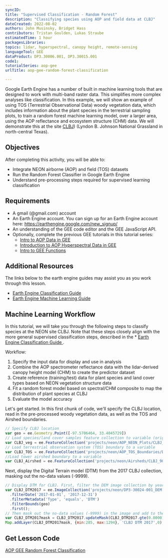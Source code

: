 ```yaml
---
syncID: 
title: "Supervised Classification - Random Forest"
description: "Classifying species using AOP and field data at CLBJ"
dateCreated: 2022-08-02
authors: John Musinsky, Bridget Hass
contributors: Tristan Goulden, Lukas Straube
estimatedTime: 1 hour
packagesLibraries: 
topics: lidar, hyperspectral, canopy height, remote-sensing
languageTool: GEE
dataProduct: DP3.30006.001, DP3.30015.001
code1: 
tutorialSeries: aop-gee
urlTitle: aop-gee-random-forest-classification

---
```


Google Earth Engine has a number of built in machine learning tools that are designed to work with multi-band raster data. This simplifies more complex analyses like classification. In this example, we will show an example of using TOS (Terrestrial Observational Data) woody vegetation data, which includes information about the plant species in the terrestrial sampling plots, to train a random forest machine learning model, over a larger area, using the AOP reflectance and ecosystem structure (CHM) data. We will demonstrate this at the site <a href="https://www.neonscience.org/field-sites/clbj" target="_blank">CLBJ</a>) (Lyndon B. Johnson National Grassland in north-central Texas).

<div id="ds-objectives" markdown="1">

## Objectives
After completing this activity, you will be able to:
 * Integrate NEON airborne (AOP) and field (TOS) datasets
 * Run the Random Forest Classifier in Google Earth Engine
 * Understand pre-processing steps required for supervised learning classification

## Requirements
 * A gmail (@gmail.com) account
 * An Earth Engine account. You can sign up for an Earth Engine account here: https://earthengine.google.com/new_signup/
 * An understanding of the GEE code editor and the GEE JavaScript API.
 * Optionally, complete the previous GEE tutorials in this tutorial series: 
    * <a href="https://www.neonscience.org/resources/learning-hub/tutorials/intro-aop-gee-tutorial" target="_blank">Intro to AOP Data in GEE</a>
    * <a href="https://www.neonscience.org/resources/learning-hub/tutorials/intro-aop-gee-sdr-tutorial" target="_blank">Introduction to AOP Hyperspectral Data in GEE</a>
    * <a href="https://www.neonscience.org/resources/learning-hub/tutorials/intro-aop-gee-functions" target="_blank">Intro to GEE Functions</a>

## Additional Resources
The links below to the earth engine guides may assist you as you work through this lesson.
 * <a href="https://developers.google.com/earth-engine/guides/classification" target="_blank"> Earth Engine Classification Guide </a>
 * <a href="https://developers.google.com/earth-engine/guides/machine-learning" target="_blank"> Earth Engine Machine Learning Guide </a>

</div>

## Machine Learning Workflow

In this tutorial, we will take you through the following steps to classify species at the NEON site CLBJ. Note that these steps closely align with the more general supervised classification steps, described in the * <a href="https://developers.google.com/earth-engine/guides/classification" target="_blank"> Earth Engine Classification Guide </a>.

Workflow:
1. Specify the input data for display and use in analysis
2. Combine the AOP spectrometer reflectance data with the lidar-derived canopy height model (CHM) to create the predictor dataset
3. Create reference (training/test) data for plant species and land cover types based on NEON vegetation structure data
4. Fit a random forest model based on spectral/CHM composite to map the distribution of plant species at CLBJ
5. Evaluate the model accuracy 

Let's get started. In this first chunk of code, we'll specify the CLBJ location, read in the pre-processed woody vegetation data, as well as the TOS and Airshed boundaries.

```javascript
// Specify CLBJ location
var geo = ee.Geometry.Point([-97.5706464, 33.4045729])
// Load species/land cover samples feature collection to variable (originally a .csv file extracted from  NEON woody plant vegetation structure data product (DP1.10098.001))
var CLBJ_veg = ee.FeatureCollection('projects/neon/AOP_NEON_Plots/CLBJ_veg_2017_filtered')
// Load terrestrial observation system (TOS) boundary to a variable
var CLBJ_TOS = ee.FeatureCollection('projects/neon/AOP_TOS_Boundaries/D11_CLBJ_TOS_dissolve')
//Load tower airshed boundary to a variable
var CLBJ_Airshed = ee.FeatureCollection('projects/neon/Airsheds/CLBJ_90percent_footprint')
```

Next, display the Digital Terrain model (DTM) from the 2017 CLBJ collection, masking out the no-data values (-9999). 

```javascript
// Display DTM for CLBJ. First, filter the DEM image collection by year, DEM type and geographic location
var CLBJ_DTM2017 = ee.ImageCollection('projects/neon/DP3-30024-001_DEM')
  .filterDate('2017-01-01', '2017-12-31')
  .filterMetadata('Type', 'equals', 'DTM')
  .filterBounds(geo)
  .first();
// Then mask out the no-data values (-9999) in the image and add to the map using a histogram stretch based on lower and upper data values
var CLBJ_DTM2017mask = CLBJ_DTM2017.updateMask(CLBJ_DTM2017.gte(0.0000));
Map.addLayer(CLBJ_DTM2017mask, {min:285, max:1294}, 'CLBJ DTM 2017',0);
```

## Get Lesson Code

<a href="https://code.earthengine.google.com/318a84edf5bdc816d4eb05c9fc2092d4" target="_blank">AOP GEE Random Forest Classification</a>
